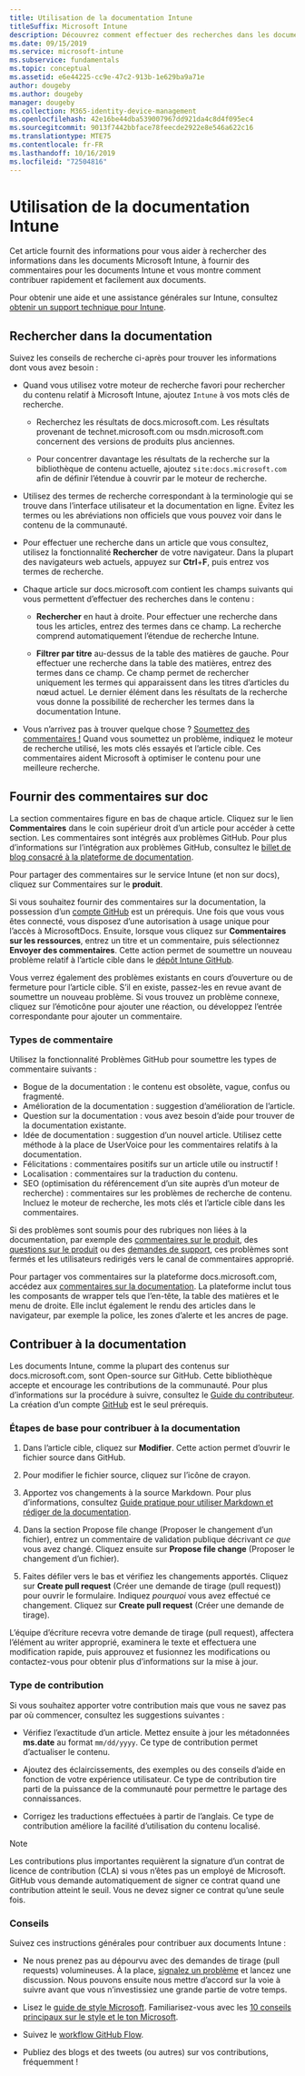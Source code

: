 ```yaml
---
title: Utilisation de la documentation Intune
titleSuffix: Microsoft Intune
description: Découvrez comment effectuer des recherches dans les documents Intune, fournir des commentaires sur les documents et contribuer à la documentation.
ms.date: 09/15/2019
ms.service: microsoft-intune
ms.subservice: fundamentals
ms.topic: conceptual
ms.assetid: e6e44225-cc9e-47c2-913b-1e629ba9a71e
author: dougeby
ms.author: dougeby
manager: dougeby
ms.collection: M365-identity-device-management
ms.openlocfilehash: 42e16be44dba539007967dd921da4c8d4f095ec4
ms.sourcegitcommit: 9013f7442bbface78feecde2922e8e546a622c16
ms.translationtype: MTE75
ms.contentlocale: fr-FR
ms.lasthandoff: 10/16/2019
ms.locfileid: "72504816"
---
```

# <a name="using-the-intune-docs"></a>Utilisation de la documentation Intune

Cet article fournit des informations pour vous aider à rechercher des informations dans les documents Microsoft Intune, à fournir des commentaires pour les documents Intune et vous montre comment contribuer rapidement et facilement aux documents.

Pour obtenir une aide et une assistance générales sur Intune, consultez [obtenir un support technique pour Intune](../get-support.md).

## <a name="search-the-docs"></a>Rechercher dans la documentation

 Suivez les conseils de recherche ci-après pour trouver les informations dont vous avez besoin :  

- Quand vous utilisez votre moteur de recherche favori pour rechercher du contenu relatif à Microsoft Intune, ajoutez `Intune` à vos mots clés de recherche.  

  - Recherchez les résultats de docs.microsoft.com. Les résultats provenant de technet.microsoft.com ou msdn.microsoft.com concernent des versions de produits plus anciennes.  

  - Pour concentrer davantage les résultats de la recherche sur la bibliothèque de contenu actuelle, ajoutez `site:docs.microsoft.com` afin de définir l’étendue à couvrir par le moteur de recherche.  

- Utilisez des termes de recherche correspondant à la terminologie qui se trouve dans l’interface utilisateur et la documentation en ligne. Évitez les termes ou les abréviations non officiels que vous pouvez voir dans le contenu de la communauté.

- Pour effectuer une recherche dans un article que vous consultez, utilisez la fonctionnalité **Rechercher** de votre navigateur. Dans la plupart des navigateurs web actuels, appuyez sur **Ctrl**+**F**, puis entrez vos termes de recherche.  

- Chaque article sur docs.microsoft.com contient les champs suivants qui vous permettent d’effectuer des recherches dans le contenu :  

  - **Rechercher** en haut à droite. Pour effectuer une recherche dans tous les articles, entrez des termes dans ce champ. La recherche comprend automatiquement l’étendue de recherche Intune.

  - **Filtrer par titre** au-dessus de la table des matières de gauche. Pour effectuer une recherche dans la table des matières, entrez des termes dans ce champ. Ce champ permet de rechercher uniquement les termes qui apparaissent dans les titres d’articles du nœud actuel. Le dernier élément dans les résultats de la recherche vous donne la possibilité de rechercher les termes dans la documentation Intune.

- Vous n’arrivez pas à trouver quelque chose ? [Soumettez des commentaires !](#provide-doc-feedback) Quand vous soumettez un problème, indiquez le moteur de recherche utilisé, les mots clés essayés et l’article cible. Ces commentaires aident Microsoft à optimiser le contenu pour une meilleure recherche.  

## <a name="provide-doc-feedback"></a>Fournir des commentaires sur doc

La section commentaires figure en bas de chaque article. Cliquez sur le lien **Commentaires** dans le coin supérieur droit d’un article pour accéder à cette section. Les commentaires sont intégrés aux problèmes GitHub. Pour plus d’informations sur l’intégration aux problèmes GitHub, consultez le [billet de blog consacré à la plateforme de documentation](https://docs.microsoft.com/teamblog/a-new-feedback-system-is-coming-to-docs).

Pour partager des commentaires sur le service Intune (et non sur docs), cliquez sur Commentaires sur le **produit**.

Si vous souhaitez fournir des commentaires sur la documentation, la possession d’un [compte GitHub](https://github.com/join) est un prérequis. Une fois que vous vous êtes connecté, vous disposez d’une autorisation à usage unique pour l’accès à MicrosoftDocs. Ensuite, lorsque vous cliquez sur **Commentaires sur les ressources**, entrez un titre et un commentaire, puis sélectionnez **Envoyer des commentaires**. Cette action permet de soumettre un nouveau problème relatif à l’article cible dans le [dépôt Intune GitHub](https://github.com/MicrosoftDocs/intunedocs/issues).

Vous verrez également des problèmes existants en cours d’ouverture ou de fermeture pour l’article cible. S’il en existe, passez-les en revue avant de soumettre un nouveau problème. Si vous trouvez un problème connexe, cliquez sur l’émoticône pour ajouter une réaction, ou développez l’entrée correspondante pour ajouter un commentaire.

### <a name="types-of-feedback"></a>Types de commentaire

Utilisez la fonctionnalité Problèmes GitHub pour soumettre les types de commentaire suivants :

- Bogue de la documentation : le contenu est obsolète, vague, confus ou fragmenté.
- Amélioration de la documentation : suggestion d’amélioration de l’article.
- Question sur la documentation : vous avez besoin d’aide pour trouver de la documentation existante.
- Idée de documentation : suggestion d’un nouvel article. Utilisez cette méthode à la place de UserVoice pour les commentaires relatifs à la documentation.
- Félicitations : commentaires positifs sur un article utile ou instructif !
- Localisation : commentaires sur la traduction du contenu.
- SEO (optimisation du référencement d’un site auprès d’un moteur de recherche) : commentaires sur les problèmes de recherche de contenu. Incluez le moteur de recherche, les mots clés et l’article cible dans les commentaires.

Si des problèmes sont soumis pour des rubriques non liées à la documentation, par exemple des [commentaires sur le produit](https://microsoftintune.uservoice.com/forums/291681-ideas), des [questions sur le produit](https://social.technet.microsoft.com/Forums/en-US/home?forum=microsoftintuneprod) ou des [demandes de support](../get-support.md), ces problèmes sont fermés et les utilisateurs redirigés vers le canal de commentaires approprié.

Pour partager vos commentaires sur la plateforme docs.microsoft.com, accédez aux [commentaires sur la documentation](https://aka.ms/sitefeedback). La plateforme inclut tous les composants de wrapper tels que l’en-tête, la table des matières et le menu de droite. Elle inclut également le rendu des articles dans le navigateur, par exemple la police, les zones d’alerte et les ancres de page.

## <a name="contribute-to-docs"></a>Contribuer à la documentation

Les documents Intune, comme la plupart des contenus sur docs.microsoft.com, sont Open-source sur GitHub. Cette bibliothèque accepte et encourage les contributions de la communauté. Pour plus d’informations sur la procédure à suivre, consultez le [Guide du contributeur](https://docs.microsoft.com/contribute). La création d’un compte [GitHub](https://github.com/join) est le seul prérequis.

### <a name="basic-steps-to-contribute-to-docs"></a>Étapes de base pour contribuer à la documentation

1. Dans l’article cible, cliquez sur **Modifier**. Cette action permet d’ouvrir le fichier source dans GitHub.  

2. Pour modifier le fichier source, cliquez sur l’icône de crayon.  

3. Apportez vos changements à la source Markdown. Pour plus d’informations, consultez [Guide pratique pour utiliser Markdown et rédiger de la documentation](https://docs.microsoft.com/contribute/how-to-write-use-markdown).  

4. Dans la section Propose file change (Proposer le changement d’un fichier), entrez un commentaire de validation publique décrivant *ce que* vous avez changé. Cliquez ensuite sur **Propose file change** (Proposer le changement d’un fichier).  

5. Faites défiler vers le bas et vérifiez les changements apportés. Cliquez sur **Create pull request** (Créer une demande de tirage (pull request)) pour ouvrir le formulaire. Indiquez *pourquoi* vous avez effectué ce changement. Cliquez sur **Create pull request** (Créer une demande de tirage).

L’équipe d’écriture recevra votre demande de tirage (pull request), affectera l’élément au writer approprié, examinera le texte et effectuera une modification rapide, puis approuvez et fusionnez les modifications ou contactez-vous pour obtenir plus d’informations sur la mise à jour.  

### <a name="what-to-contribute"></a>Type de contribution

Si vous souhaitez apporter votre contribution mais que vous ne savez pas par où commencer, consultez les suggestions suivantes :  

- Vérifiez l’exactitude d’un article. Mettez ensuite à jour les métadonnées **ms.date** au format `mm/dd/yyyy`. Ce type de contribution permet d’actualiser le contenu.  

- Ajoutez des éclaircissements, des exemples ou des conseils d’aide en fonction de votre expérience utilisateur. Ce type de contribution tire parti de la puissance de la communauté pour permettre le partage des connaissances.

- Corrigez les traductions effectuées à partir de l’anglais. Ce type de contribution améliore la facilité d’utilisation du contenu localisé.  

> [!Note]  
> Les contributions plus importantes requièrent la signature d’un contrat de licence de contribution (CLA) si vous n’êtes pas un employé de Microsoft. GitHub vous demande automatiquement de signer ce contrat quand une contribution atteint le seuil. Vous ne devez signer ce contrat qu’une seule fois.

### <a name="tips"></a>Conseils

Suivez ces instructions générales pour contribuer aux documents Intune :

- Ne nous prenez pas au dépourvu avec des demandes de tirage (pull requests) volumineuses. À la place, [signalez un problème](#provide-doc-feedback) et lancez une discussion. Nous pouvons ensuite nous mettre d’accord sur la voie à suivre avant que vous n’investissiez une grande partie de votre temps.  

- Lisez le [guide de style Microsoft](https://aka.ms/MicrosoftStyle). Familiarisez-vous avec les [10 conseils principaux sur le style et le ton Microsoft](https://docs.microsoft.com/style-guide/top-10-tips-style-voice).  

- Suivez le [workflow GitHub Flow](https://guides.github.com/introduction/flow/).  

- Publiez des blogs et des tweets (ou autres) sur vos contributions, fréquemment !  
